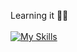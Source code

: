 Learning it 👀👋 <br><br> 
[![My Skills](https://skillicons.dev/icons?i=js,react,redux,html,css,sass,figma,gulp)](https://skillicons.dev)
